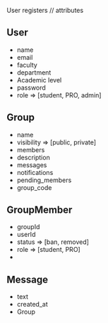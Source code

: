 User registers
// attributes
## User
- name
- email
- faculty
- department
- Academic level
- password
- role => [student, PRO, admin]

## Group
- name
- visibility => [public, private]
- members
- description
- messages
- notifications
- pending_members
- group_code

## GroupMember
- groupId
- userId
- status => [ban, removed]
- role => [student, PRO]
- 

## Message
- text
- created_at
- Group

